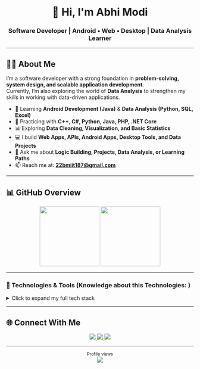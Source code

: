 <div align="center">

# 👋 Hi, I'm Abhi Modi  
### Software Developer | Android • Web • Desktop | Data Analysis Learner  

</div>

---

## 👨‍💻 About Me  

I’m a software developer with a strong foundation in **problem-solving, system design, and scalable application development**.  
Currently, I’m also exploring the world of **Data Analysis** to strengthen my skills in working with data-driven applications.  

- 🌱 Learning **Android Development (Java)** & **Data Analysis (Python, SQL, Excel)**  
- 🧠 Practicing with **C++, C#, Python, Java, PHP, .NET Core**  
- 📊 Exploring **Data Cleaning, Visualization, and Basic Statistics**  
- 💻 I build **Web Apps, APIs, Android Apps, Desktop Tools, and Data Projects**  
- 💬 Ask me about **Logic Building, Projects, Data Analysis, or Learning Paths**  
- 📫 Reach me at: **22bmiit187@gmail.com**

---
## 📊 GitHub Overview  

<p align="center">
  <img height="160em" src="https://github-readme-stats.vercel.app/api?username=Abhi6505&show_icons=true&theme=default&count_private=true&hide_border=true" />
  <img height="160em" src="https://github-readme-stats.vercel.app/api/top-langs/?username=Abhi6505&layout=compact&theme=default&hide_border=true" />
</p>



---

### 🔧 Technologies & Tools  (Knowledge about this Technologies: )

<details>
  <summary>Click to expand my full tech stack</summary>
  <br/>
  <p align="left">
    <strong>Languages:</strong><br/>
    <img src="https://img.shields.io/badge/C%2B%2B-00599C?style=for-the-badge&logo=c%2B%2B&logoColor=white" />
    <img src="https://img.shields.io/badge/C%23-239120?style=for-the-badge&logo=c-sharp&logoColor=white" />
    <img src="https://img.shields.io/badge/Java-ED8B00?style=for-the-badge&logo=java&logoColor=white" />
    <img src="https://img.shields.io/badge/Python-3776AB?style=for-the-badge&logo=python&logoColor=white" />
    <img src="https://img.shields.io/badge/PHP-777BB4?style=for-the-badge&logo=php&logoColor=white" />
    <img src="https://img.shields.io/badge/JavaScript-F7DF1E?style=for-the-badge&logo=javascript&logoColor=black" />
  </p>
  <p align="left">
    <strong>Frontend & Backend:</strong><br/>
    <img src="https://img.shields.io/badge/.NET%20Core-512BD4?style=for-the-badge&logo=.net&logoColor=white" />
    <img src="https://img.shields.io/badge/HTML5-E34F26?style=for-the-badge&logo=html5&logoColor=white" />
    <img src="https://img.shields.io/badge/CSS3-1572B6?style=for-the-badge&logo=css3&logoColor=white" />
  </p>
  <p align="left">
    <strong>Mobile:</strong><br/>
    <img src="https://img.shields.io/badge/Android-3DDC84?style=for-the-badge&logo=android&logoColor=white" />
  </p>
  <p align="left">
    <strong>Data Analysis:</strong><br/>
    <img src="https://img.shields.io/badge/Excel-217346?style=for-the-badge&logo=microsoft-excel&logoColor=white" />
    <img src="https://img.shields.io/badge/SQL-4479A1?style=for-the-badge&logo=postgresql&logoColor=white" />
    <img src="https://img.shields.io/badge/Pandas-150458?style=for-the-badge&logo=pandas&logoColor=white" />
    <img src="https://img.shields.io/badge/NumPy-013243?style=for-the-badge&logo=numpy&logoColor=white" />
    <img src="https://img.shields.io/badge/Matplotlib-11557c?style=for-the-badge&logo=plotly&logoColor=white" />
  </p>
</details>

---

## 🌐 Connect With Me  

<p align="center">
  <a href="https://www.linkedin.com/in/abhi-modi-3741362a8/" target="_blank">
    <img src="https://img.shields.io/badge/LinkedIn-0A66C2?style=flat&logo=linkedin&logoColor=white" />
  </a>
  <a href="mailto:amodi2929@gmail.com" target="_blank">
    <img src="https://img.shields.io/badge/Gmail-D14836?style=flat&logo=gmail&logoColor=white" />
  </a>
  <a href="https://www.hackerrank.com/profile/22bmiit187" target="_blank">
    <img src="https://img.shields.io/badge/HackerRank-2EC866?style=flat&logo=HackerRank&logoColor=white" />
  </a>
</p>

---

<p align="center">
  <sub>Profile views</sub><br/>
  <img src="https://komarev.com/ghpvc/?username=Abhi6505&label=Visitors&color=grey&style=flat-square" />
</p>
